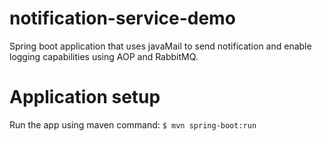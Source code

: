 # notification-service-demo
Spring boot application that uses javaMail to send notification and enable logging capabilities using AOP and RabbitMQ.

# Application setup
Run the app using maven command: ``` $ mvn spring-boot:run ```
